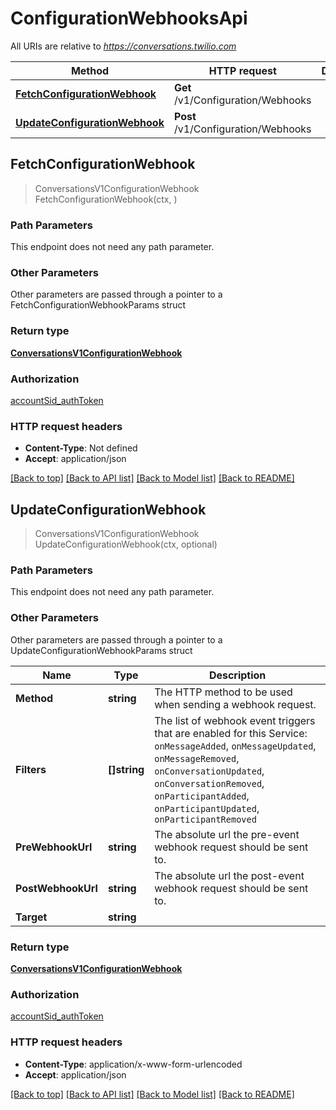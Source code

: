 # ConfigurationWebhooksApi

All URIs are relative to *https://conversations.twilio.com*

Method | HTTP request | Description
------------- | ------------- | -------------
[**FetchConfigurationWebhook**](ConfigurationWebhooksApi.md#FetchConfigurationWebhook) | **Get** /v1/Configuration/Webhooks | 
[**UpdateConfigurationWebhook**](ConfigurationWebhooksApi.md#UpdateConfigurationWebhook) | **Post** /v1/Configuration/Webhooks | 



## FetchConfigurationWebhook

> ConversationsV1ConfigurationWebhook FetchConfigurationWebhook(ctx, )





### Path Parameters

This endpoint does not need any path parameter.

### Other Parameters

Other parameters are passed through a pointer to a FetchConfigurationWebhookParams struct


### Return type

[**ConversationsV1ConfigurationWebhook**](ConversationsV1ConfigurationWebhook.md)

### Authorization

[accountSid_authToken](../README.md#accountSid_authToken)

### HTTP request headers

- **Content-Type**: Not defined
- **Accept**: application/json

[[Back to top]](#) [[Back to API list]](../README.md#documentation-for-api-endpoints)
[[Back to Model list]](../README.md#documentation-for-models)
[[Back to README]](../README.md)


## UpdateConfigurationWebhook

> ConversationsV1ConfigurationWebhook UpdateConfigurationWebhook(ctx, optional)





### Path Parameters

This endpoint does not need any path parameter.

### Other Parameters

Other parameters are passed through a pointer to a UpdateConfigurationWebhookParams struct


Name | Type | Description
------------- | ------------- | -------------
**Method** | **string** | The HTTP method to be used when sending a webhook request.
**Filters** | **[]string** | The list of webhook event triggers that are enabled for this Service: `onMessageAdded`, `onMessageUpdated`, `onMessageRemoved`, `onConversationUpdated`, `onConversationRemoved`, `onParticipantAdded`, `onParticipantUpdated`, `onParticipantRemoved`
**PreWebhookUrl** | **string** | The absolute url the pre-event webhook request should be sent to.
**PostWebhookUrl** | **string** | The absolute url the post-event webhook request should be sent to.
**Target** | **string** | 

### Return type

[**ConversationsV1ConfigurationWebhook**](ConversationsV1ConfigurationWebhook.md)

### Authorization

[accountSid_authToken](../README.md#accountSid_authToken)

### HTTP request headers

- **Content-Type**: application/x-www-form-urlencoded
- **Accept**: application/json

[[Back to top]](#) [[Back to API list]](../README.md#documentation-for-api-endpoints)
[[Back to Model list]](../README.md#documentation-for-models)
[[Back to README]](../README.md)

